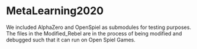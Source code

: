 # MetaLearning2020 

We included AlphaZero and OpenSpiel as submodules for testing purposes. The files in the Modified_Rebel are in the process of being modified and debugged such that it can run on Open Spiel Games.
